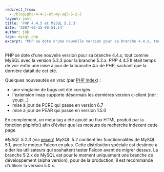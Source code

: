 ```yaml
---
redirect_from:
  - /blog/php-4-4-5-et-my-sql-5-2-3
layout: post
title: 'PHP 4.4.5 et MySQL 5.2.3'
date: '2007-02-15 09:51:14'
author: j0k
tags: mysql php
excerpt: "PHP se dote d'une nouvelle version pour sa branche 4.4.x, tout comme MySQL avec la version 5.2.3 pour la branche 5.2.x.     \n_PHP 4.4.5_   Il était temps de voir enfin une mise à jour de la branche 4.x de PHP, sachant que la dernière datait de cet été.   Quelques nouveautés en vrac (par [PHP      …"
---
```


PHP se dote d'une nouvelle version pour sa branche 4.4.x, tout comme MySQL avec la version 5.2.3 pour la branche 5.2.x.
_PHP 4.4.5_   Il était temps de voir enfin une mise à jour de la branche 4.x de PHP, sachant que la dernière datait de cet été.

Quelques nouveautés en vrac (par [PHP Index](http://www.phpindex.com/index.php/2007/02/15/3004-php-445)) :
* une vingtaine de bugs ont été corrigés
* l'extension imap supporte désormais les dernières version c-client (ndr : youpi...)
* mise à jour de PCRE qui passe en version 6.7
* mise à jour de PEAR qui passe en version 1.5.0

En complément, un meta tag a été ajouté au flux HTML produit par la fonction phpinfo() afin d'éviter que les moteurs de recherche indexent cette page.


_MySQL 5.2.3_ (via [nexen](http://www.nexen.net/actualites/mysql/mysql_5.2.3.php))   MySQL 5.2 contient les fonctionnalités de MySQL 5.1, avec le moteur Falcon en plus. Cette distribution spéciale est destinée à aider les utilisateurs qui souhaitent tester Falcon avant de migrer dessus.   La branche 5.2.x de MySQL est pour le moment uniquement une branche de développement (alpha version), pour de la production, il est recommandé d'utiliser la version 5.0.x.
